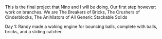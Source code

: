 This is the final project that Nino and I will be doing. Our first step however: work on branches.
We are The Breakers of Bricks, The Crushers of Cinderblocks, The Anihilators of All Generic Stackable Solids

Day 1: Randy made a woking engine for bouncing balls, complete with balls, bricks, and a sliding catcher.
